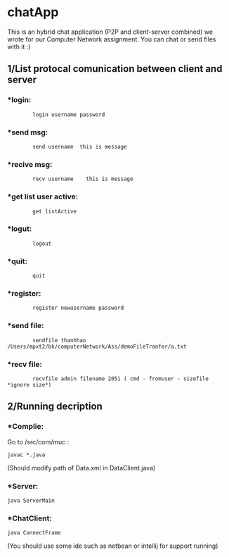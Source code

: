 # chatApp 
This is an hybrid chat application (P2P and client-server combined) we wrote for our Computer Network assignment.
You can chat or send files with it :)


## 1/List protocal comunication between client and server
### *login:

            login username password
            
### *send msg:

            send username  this is message
            
            
### *recive msg:


            recv username    this is message
            
            
### *get list user active:  

            get listActive
            
            
### *logut: 

    
            logout
            
            
### *quit:  

                
            quit
            
            
### *register:  


            register newusername password
            
            
### *send file:             


            sendfile thanhhao /Users/mpxt2/bk/computerNetwork/Ass/demoFileTranfer/a.txt
            
            
### *recv file: 


            recvfile admin filename 2051 ( cmd - fromuser - sizefile *ignore size*)
            
            
## 2/Running decription
### *Complie:
Go to /src/com/muc :

    javac *.java

(Should modify path of Data.xml in DataClient.java)
### *Server: 


    java ServerMain
    
    
### *ChatClient:


    java ConnectFrame
    
    

(You should use some ide such as netbean or intellij for support running)
